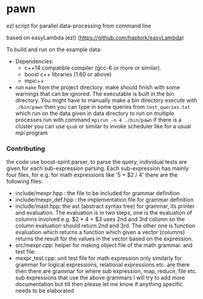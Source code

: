# pawn
ezl script for parallel data-processing from command line

based on easyLambda (ezl) (https://github.com/haptork/easyLambda)

To build and run on the example data:
- Dependencies:
  * c++14 compatible compiler (gcc-6 or more or similar).
  * boost c++ libraries (1.60 or above)
  * mpic++
- run `make` from the project directory. 
make should finish with some warnings that can be ignored. The executable is built in the bin directory. You might have to manually make a bin directory
execute with `./bin/pawn`
then you can type in some queries from `test_queries.txt` which run on the data given in data directory
to run on multiple processes run with command `mpirun -n 4 ./bin/pawn`
if there is a cluster you can use `qsub` or similar to invoke scheduler like for a usual mpi program

### Contributing

the code use boost-spirit parser, to parse the query, individual tests are given for each sub-expression parsing. Each sub-expression has mainly four files, for e.g. for math expressions like '5 + $2 / 4' there are the following files:
- include/mexpr.hpp : the file to be included for grammar definition
- include/mexpr_def.hpp : the implementation file for grammar definition
- include/mast.hpp: the ast (abstract syntax tree) for grammar, its printer and evaluation. The evaluation is in two steps, one is the evaluation of columns involved e.g. $2 * 4 + $3 uses 2nd and 3rd column so the column evaluation should return 2nd and 3rd. The other one is function evaluation which returns a function which given a vector (columns) returns the result for the values in the vector based on the expression.
- src/mexpr.cpp: helper for making object file of the math grammar.
and test file:
- mexpr_test.cpp: unit test file for math expression only
similarly for grammar for logical expressions, relational expressions etc. are there
then there are grammar for where sub expression, map, reduce, file etc. sub expressions that use the above grammars
I will try to add more documentation but till then please let me know if anything specific needs to be elaborated
